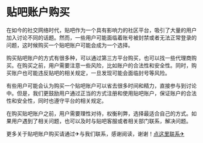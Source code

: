 # 贴吧账户购买

在如今的社交网络时代，贴吧作为一个具有影响力的社区平台，吸引了大量的用户加入讨论不同的话题。然而，一些用户可能面临着账号被封禁或者无法正常登录的问题，这时候购买一个贴吧账户可能会成为一个选择。

购买贴吧账户的方式有很多种，可以通过第三方平台购买，也可以找一些代理商购买。在购买之前，用户需要注意一些风险，比如账户的合法性和安全性。同时，购买账户也可能违反贴吧的相关规定，一旦发现可能会面临封号等风险。

有些用户可能会认为购买一个贴吧账户可以省去很多时间和精力，直接参与到讨论中。但是，我们更鼓励用户通过正当的方式注册和使用贴吧账户，保证账户的合法性和安全性，同时也遵守平台的相关规定。

在购买贴吧账户之前，用户需要理性对待，权衡利弊，选择最适合自己的方式。如果用户遇到了相关问题，也可以及时与贴吧客服或者相关部门联系，解决问题。

更多关于贴吧账户购买请通过✈与我们联系，感谢阅读，谢谢！[点这里联系✈](https://d.k02.cc)